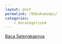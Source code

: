 ```yaml
---
layout: post
permalink: /93bukumimpi/
categories:
    - Uncategorized
---
```


[Baca Selengkapnya](/01)